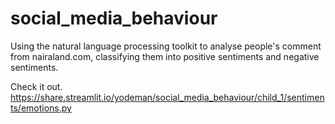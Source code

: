 # social_media_behaviour
Using the natural language processing toolkit to analyse people's comment from nairaland.com, classifying them into positive sentiments and negative sentiments.

Check it out. https://share.streamlit.io/yodeman/social_media_behaviour/child_1/sentiments/emotions.py
